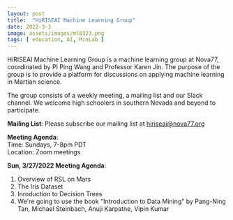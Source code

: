 ```yaml
---
layout: post
title:  "HiRISEAI Machine Learning Group"  
date: 2022-3-3  
image: assets/images/ml0323.png  
tags: [ education, AI, MinLab ]
---
```


HiRISEAI Machine Learning Group is a machine learning group at Nova77, coordinated by PI Ping Wang and Professor Karen Jin. The purpose of the group is to provide a platform for discussions on applying machine learning in Martian science.

The group consists of a weekly meeting, a mailing list and our Slack channel. We welcome high schoolers in southern Nevada and beyond to participate.

**Mailing List**: 
Please subscribe our mailing list at hiriseai@nova77.org

**Meeting Agenda**:  
Time: Sundays, 7-8pm PDT  
Location: Zoom meetings

**Sun, 3/27/2022 Meeting Agenda**:
1. Overview of RSL on Mars
2. The Iris Dataset
3. Inroduction to Decision Trees
4. We're going to use the book "Introduction to Data Mining" by Pang-Ning Tan, Michael Steinbach, Anuji Karpatne, Vipin Kumar






